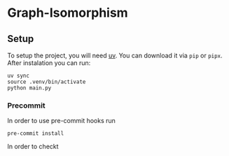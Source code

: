 # Graph-Isomorphism


## Setup

To setup the project, you will need [uv](https://github.com/astral-sh/uv). You can download it via `pip` or `pipx`. After instalation you can run:

```
uv sync
source .venv/bin/activate
python main.py
```

### Precommit 

In order to use pre-commit hooks run

```
pre-commit install
```

In order to checkt 

